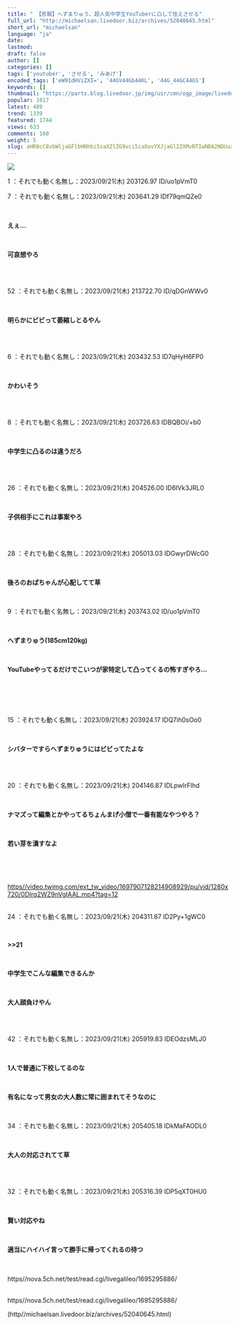 ```yaml
---
title: " 【悲報】へずまりゅう、超人気中学生YouTuberに凸して怯えさせる"
full_url: "http://michaelsan.livedoor.biz/archives/52040645.html"
short_url: "michaelsan"
language: "ja"
date: 
lastmod: 
draft: false
author: []
categories: []
tags: ['youtuber', 'させる', 'みあげ']
encoded_tags: ['eW91dHViZXI=', '44GV44Gb44KL', '44G_44GC44GS']
keywords: []
thumbnail: "https://parts.blog.livedoor.jp/img/usr/cmn/ogp_image/livedoor.png"
popular: 1017
latest: 489
trend: 1339
featured: 1744
views: 633
comments: 160
weight: 5
slug: aHR0cC8vbWljaGFlbHNhbi5saXZlZG9vci5iaXovYXJjaGl2ZXMvNTIwNDA2NDUuaHRtbA==
---
```


![](https://parts.blog.livedoor.jp/img/usr/cmn/ogp_image/livedoor.png)

<div><p>1 ：それでも動く名無し：2023/09/21(木) 203126.97 ID/uo1pVmT0</p><p>7 ：それでも動く名無し：2023/09/21(木) 203641.29 IDf79qmQZe0</p><br><p><b><p>えぇ…</p></b></p><p><b><p><br></p></b></p><b><p>可哀想やろ </p><br></b><br><p>52 ：それでも動く名無し：2023/09/21(木) 213722.70 ID/qDGnWWv0</p><br><b><p>明らかにビビって萎縮しとるやん </p><br></b><br><p>6 ：それでも動く名無し：2023/09/21(木) 203432.53 ID7qHyH6FP0</p><br><b><p>かわいそう </p><br></b><br><p>8 ：それでも動く名無し：2023/09/21(木) 203726.63 IDBQBOi/+b0</p><br><b><p>中学生に凸るのは違うだろ</p><br></b><br><p>26 ：それでも動く名無し：2023/09/21(木) 204526.00 ID6IVk3JRL0</p><br><b><p>子供相手にこれは事案やろ </p><br></b><br><p>28 ：それでも動く名無し：2023/09/21(木) 205013.03 IDGwyrDWcG0</p><br><b><p>後ろのおばちゃんが心配してて草</p></b><br><p>9 ：それでも動く名無し：2023/09/21(木) 203743.02 ID/uo1pVmT0</p><br><p><p><b><p>へずまりゅう(185cm120kg)</p></b></p></p><p><p><b><p><br></p></b></p></p><p><b><p>YouTubeやってるだけでこいつが家特定して凸ってくるの怖すぎやろ… </p></b></p><i><p><b><br></b></p><br></i><br><p>15 ：それでも動く名無し：2023/09/21(木) 203924.17 IDQ7ih0sOo0</p><br><b><p>シバターですらへずまりゅうにはビビってたよな </p><br></b><br><p>20 ：それでも動く名無し：2023/09/21(木) 204146.87 IDLpwIrFlhd</p><br><p><p><b>ナマズって編集とかやってるちょんまげ小僧で一番有能なやつやろ？</b></p></p><p><p><b><br></b></p></p><p><p><b>若い芽を潰すなよ </b></p><br></p><br> <br><a title='' target='_blank' href='https//video.twimg.com/ext_tw_video/1697907128214908929/pu/vid/1280x720/0DIrq2WZ9nVgIAAL.mp4?tag=12'>https//video.twimg.com/ext_tw_video/1697907128214908929/pu/vid/1280x720/0DIrq2WZ9nVgIAAL.mp4?tag=12<br></a><br><p>24 ：それでも動く名無し：2023/09/21(木) 204311.87 ID2Py+1gWC0</p><br><p><b><p>>>21</p></b></p><p><b><p><br></p></b></p><p><b><p>中学生でこんな編集できるんか</p></b></p><p><b><p><br></p></b></p><b><p>大人顔負けやん </p><br></b><br><p>42 ：それでも動く名無し：2023/09/21(木) 205919.83 IDEOdzsMLJ0</p><br><p><b><p>1人で普通に下校してるのな</p></b></p><p><b><p><br></p></b></p><b><p>有名になって男女の大人数に常に囲まれてそうなのに </p></b><br><p>34 ：それでも動く名無し：2023/09/21(木) 205405.18 IDkMaFAODL0</p><br><b><p>大人の対応されてて草</p><br></b><br><p>32 ：それでも動く名無し：2023/09/21(木) 205316.39 IDP5qXT0HU0</p><br><p><b><p>賢い対応やね </p></b></p><p><b><p><br></p></b></p><b><p>適当にハイハイ言って勝手に帰ってくれるの待つ </p><br></b><br>https//nova.5ch.net/test/read.cgi/livegalileo/1695295886/<br><br clear='all'> <p id='a6850dc6aefc0d5bbff2bea180d92d89'> </p> <p id='a6850dc6aefc0d5bbff2bea180d92d89'> </p> <p class='alistcloud-container-6795'></p> <p>https//nova.5ch.net/test/read.cgi/livegalileo/1695295886/</p></div>

(http//michaelsan.livedoor.biz/archives/52040645.html)
